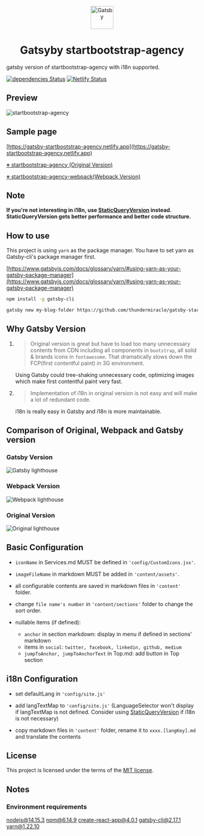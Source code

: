 <p align="center">
  <a href="https://www.gatsbyjs.org">
    <img alt="Gatsby" src="https://www.gatsbyjs.org/monogram.svg" width="60" />
  </a>
</p>
<h1 align="center">
  Gatsyby startbootstrap-agency
</h1>

gatsby version of startbootstrap-agency with i18n supported.

[![dependencies Status](https://david-dm.org/thundermiracle/gatsby-startbootstrap-agency/status.svg)](https://david-dm.org/thundermiracle/gatsby-startbootstrap-agency)
[![Netlify Status](https://api.netlify.com/api/v1/badges/0a8bfd50-2bd5-43a6-bacd-51e5efc1f248/deploy-status)](https://app.netlify.com/sites/gatsby-startbootstrap-agency/deploys)

## Preview

![startbootstrap-agency](https://github.com/thundermiracle/gatsby-startbootstrap-agency/blob/screenshot/screenshot/startbootstrap-agency.png)

## Sample page

[https://gatsby-startbootstrap-agency.netlify.app](https://gatsby-startbootstrap-agency.netlify.app)

[※ startbootstrap-agency (Original Version)](https://github.com/BlackrockDigital/startbootstrap-agency)

[※ startbootstrap-agency-webpack(Webpack Version)](https://github.com/thundermiracle/startbootstrap-agency-webpack/)

## Note

__If you're not interesting in i18n, use [StaticQueryVersion](https://github.com/thundermiracle/gatsby-startbootstrap-agency/tree/StaticQueryVersion) instead. StaticQueryVersion gets better performance and better code structure.__

## How to use

This project is using `yarn` as the package manager. You have to set yarn as Gatsby-cli's package manager first.

[https://www.gatsbyjs.com/docs/glossary/yarn/#using-yarn-as-your-gatsby-package-manager](https://www.gatsbyjs.com/docs/glossary/yarn/#using-yarn-as-your-gatsby-package-manager)

```sh
npm install -g gatsby-cli

gatsby new my-blog-folder https://github.com/thundermiracle/gatsby-startbootstrap-agency
```

## Why Gatsby Version

1. > Original version is great but have to load too many unnecessary contents from CDN including all components in `bootstrap`, all solid & brands icons in `fontawesome`. That dramatically slows down the FCP(first contentful paint) in 3G environment.

    Using Gatsby could tree-shaking unnecessary code, optimizing images which make first contentful paint very fast.

1. > Implementation of i18n in original version is not easy and will make a lot of redundant code.

    i18n is really easy in Gatsby and i18n is more maintainable.

## Comparison of Original, Webpack and Gatsby version

### Gatsby Version

![Gatsby lighthouse](https://github.com/thundermiracle/gatsby-startbootstrap-agency/blob/screenshot/screenshot/lighthouse_gatsby.png)

### Webpack Version

![Webpack lighthouse](https://github.com/thundermiracle/gatsby-startbootstrap-agency/blob/screenshot/screenshot/lighthouse_webpack.png)

### Original Version

![Original lighthouse](https://github.com/thundermiracle/gatsby-startbootstrap-agency/blob/screenshot/screenshot/lighthouse_original.png)

## Basic Configuration

- `iconName` in Services.md MUST be defined in `'config/CustomIcons.jsx'`.

- `imageFileName` in markdown MUST be added in `'content/assets'`.

- all configurable contents are saved in markdown files in `'content'` folder.

- change `file name's number` in `'content/sections'` folder to change the sort order.

- nullable items (if defined):
  
  - `anchor` in section markdown: display in menu if defined in sections' markdown
  - items in `social`: `twitter, facebook, linkedin, github, medium`
  - `jumpToAnchor, jumpToAnchorText` in Top.md: add button in Top section

## i18n Configuration

- set defaultLang in `'config/site.js'`

- add langTextMap to `'config/site.js'` (LanguageSelector won't display if langTextMap is not defined. Consider using [StaticQueryVersion](#note) if i18n is not necessary)

- copy markdown files in `'content'` folder, rename it to `xxxx.[langKey].md` and translate the contents

## License

This project is licensed under the terms of the [MIT license](/LICENSE).


## Notes

### Environment requirements

nodejs@14.15.3
npm@6.14.9
create-react-app@4.0.1
gatsby-cli@2.17.1
yarn@1.22.10